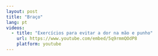 ```yaml
---
layout: post
title: "Braço"
lang: pt
videos:
  - title: "Exercícios para evitar a dor na mão e punho"
    url: https://www.youtube.com/embed/5q9rmmQOdP8
    platform: youtube
---
```

